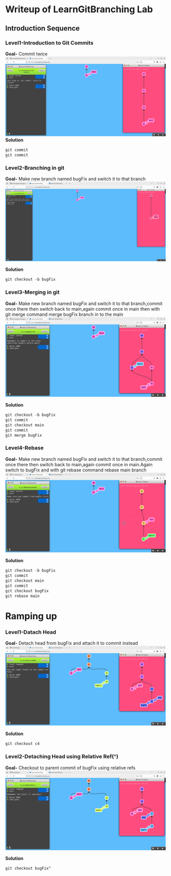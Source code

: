 # Writeup of LearnGitBranching Lab
## Introduction Sequence
### Level1-Introduction to Git Commits
**Goal-** Commit twice 
![Introduction to git commit](./images/introToGitCommit.png)
**Solution**
```
git commit
git commit
```
### Level2-Branching in git
**Goal-** Make new branch named bugFix and switch it to that branch 
![Branching in Git](./images/Branching.png)

**Solution**
```
git checkout -b bugFix
```
### Level3-Merging in git
**Goal-** Make new branch named bugFix and switch it to that branch,commit once there then switch back to main,again commit once in main then with git merge command merge bugFix branch in to the main 
![Merging in git](./images/Merge.png)

**Solution**
```
git checkout -b bugFix
git commit
git checkout main
git commit
git merge bugFix

```
### Level4-Rebase
**Goal-** Make new branch named bugFix and switch it to that branch,commit once there then switch back to main,again commit once in main.Again switch to bugFix and with git rebase command rebase main branch
![rebasing in Git](./images/Rebase.png)

**Solution**
```
git checkout -b bugFix
git commit
git checkout main
git commit
git checkout bugFix
git rebase main

```
# Ramping up
### Level1-Datach Head
**Goal-** Detach head from bugFix and attach it to commit instead
![detaching head in Git](./images/detach.png)

**Solution**
```
git checkout c4

```
### Level2-Detaching Head using Relative Ref(^)
**Goal-** Checkout to parent commit of bugFix using relative refs
![detaching head using refs in Git](./images/detachRef.png)

**Solution**
```
git checkout bugFix^

```


